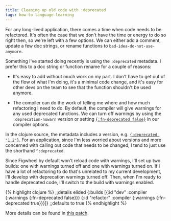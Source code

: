 ```yaml
---
title: Cleaning up old code with :deprecated
tags: how-to language-learning
---
```


For any long-lived application, there comes a time when code needs to be refactored. It's often the case that we don't have the time or energy to do so right then, so we're left with a few options. We can either add a comment, update a few doc strings, or rename functions to `bad-idea-do-not-use-anymore`.

Something I've started doing recently is using the `:deprecated` metadata. I prefer this to a doc string or function rename for a couple of reasons:

* It's easy to add without much work on my part. I don't have to get out of the flow of what I'm doing, it's a minimal code change, and it's easy for other devs on the team to see that the function shouldn't be used anymore.

* The compiler can do the work of telling me where and how much refactoring I need to do. By default, the compiler will give warnings for any used deprecated functions. We can turn off warnings by using the `:deprecation-nowarn` version or setting [`{:fn-deprecated false}`][compiler-options] in our compiler options.

In the clojure source, the metadata includes a version, e.g. [`{:deprecated "1.2"}`][clj-deprecated]. For an application, since I'm less worried about versions and more concerned with calling out code that needs to be changed, I tend to just use the shorthand `^:deprecated`.

Since Figwheel by default won't reload code with warnings, I'll set up two builds: one with warnings turned off and one with warnings turned on. If I have a lot of refactoring to do that's unrelated to my current development, I'll develop with deprecation warnings turned off. Then, when I'm ready to handle deprecated code, I'll switch to the build with warnings enabled.

{% highlight clojure %}
;;details elided
{:builds
  [{:id "dev"
    :compiler {:warnings {:fn-deprecated false}}}
   {:id "refactor"
    :compiler {:warnings {:fn-deprecated true}}}]} ;;defaults to true
{% endhighlight %}

More details can be found in [this patch][patch].

[clj-deprecated]: https://github.com/clojure/clojure/blob/clojure-1.7.0/src/clj/clojure/core.clj#L2126-L2127
[compiler-options]: https://github.com/clojure/clojurescript/wiki/Compiler-Options#warnings
[patch]: http://dev.clojure.org/jira/browse/CLJS-371
